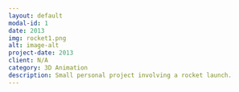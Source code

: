 ```yaml
---
layout: default
modal-id: 1
date: 2013
img: rocket1.png
alt: image-alt
project-date: 2013
client: N/A
category: 3D Animation
description: Small personal project involving a rocket launch.
---
```

